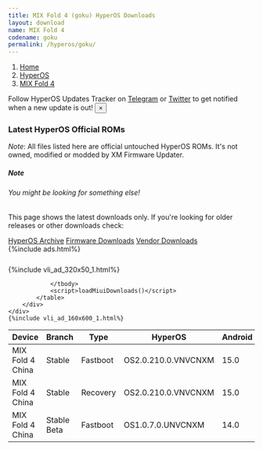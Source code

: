 ```yaml
---
title: MIX Fold 4 (goku) HyperOS Downloads
layout: download
name: MIX Fold 4
codename: goku
permalink: /hyperos/goku/
---
```

<nav aria-label="breadcrumb">
    <ol class="breadcrumb">
        <li class="breadcrumb-item"><a href="/">Home</a></li>
        <li class="breadcrumb-item"><a href="/hyperos/">HyperOS</a></li>
        <li class="breadcrumb-item active" aria-current="page"><a href="/hyperos/goku/">MIX Fold 4</a></li>
    </ol>
</nav>
<div class="alert alert-primary alert-dismissible fade show" role="alert">
    Follow HyperOS Updates Tracker on <a href="https://t.me/MIUIUpdatesTracker" class="alert-link">Telegram</a>
     or <a href="https://twitter.com/MiFwUpdater" class="alert-link">Twitter</a> to get notified when a new update is out!
    <button type="button" class="close" data-dismiss="alert" aria-label="Close">
        <span aria-hidden="true">&times;</span>
    </button>
</div>

### Latest HyperOS Official ROMs
*Note*: All files listed here are official untouched HyperOS ROMs. It's not owned, modified or modded by XM Firmware Updater.
<div class="card">
  <div class="card-body">
    <h5 class="card-title">Note</h5>
    <h6 class="card-subtitle mb-2 text-muted">You might be looking for something else!</h6>
    <p class="card-text">This page shows the latest downloads only.
     If you're looking for older releases or other downloads check:</p>
    <a href="/archive/hyperos/goku/" class="card-link">HyperOS Archive</a>
    <a href="/firmware/goku/" class="card-link">Firmware Downloads</a>
    <a href="/vendor/goku/" class="card-link">Vendor Downloads</a>
  </div>
</div>
{%include ads.html%}
<div class="row justify-content-center">
    <div class="col-10">
        <div class="table-responsive-md" style="margin-top: 25px;">
            {%include vli_ad_320x50_1.html%}
            <table id="miui" class="display dt-responsive nowrap compact table table-striped table-hover table-sm">
                <thead class="thead-dark">
                    <tr>
                        <th data-ref="device">Device</th>
                        <th data-ref="branch">Branch</th>
                        <th data-ref="type">Type</th>
                        <th data-ref="miui">HyperOS</th>
                        <th data-ref="android">Android</th>
                        <th data-ref="size">Size</th>
                        <th data-ref="size">Date</th>
                        <th data-ref="link">Link</th>
                    </tr>
                </thead>
                <tbody>
                <tr><td>MIX Fold 4 China</td><td>Stable</td><td>Fastboot</td><td>OS2.0.210.0.VNVCNXM</td><td>15.0</td><td>9.7 GB</td><td>2025-09-12</td><td><a href="/hyperos/goku/stable/OS2.0.210.0.VNVCNXM/">Download</a></td></tr>
<tr><td>MIX Fold 4 China</td><td>Stable</td><td>Recovery</td><td>OS2.0.210.0.VNVCNXM</td><td>15.0</td><td>7.7 GB</td><td>2025-09-19</td><td><a href="/hyperos/goku/stable/OS2.0.210.0.VNVCNXM/">Download</a></td></tr>
<tr><td>MIX Fold 4 China</td><td>Stable Beta</td><td>Fastboot</td><td>OS1.0.7.0.UNVCNXM</td><td>14.0</td><td>9.1 GB</td><td>2024-07-13</td><td><a href="/hyperos/goku/stable beta/OS1.0.7.0.UNVCNXM/">Download</a></td></tr>

                </tbody>
                <script>loadMiuiDownloads()</script>
            </table>
        </div>
    </div>
    {%include vli_ad_160x600_1.html%}
</div>
